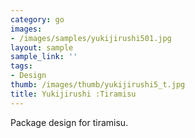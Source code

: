 ```yaml
---
category: go
images:
- /images/samples/yukijirushi501.jpg
layout: sample
sample_link: ''
tags:
- Design
thumb: /images/thumb/yukijirushi5_t.jpg
title: Yukijirushi :Tiramisu
---
```

Package design for tiramisu.